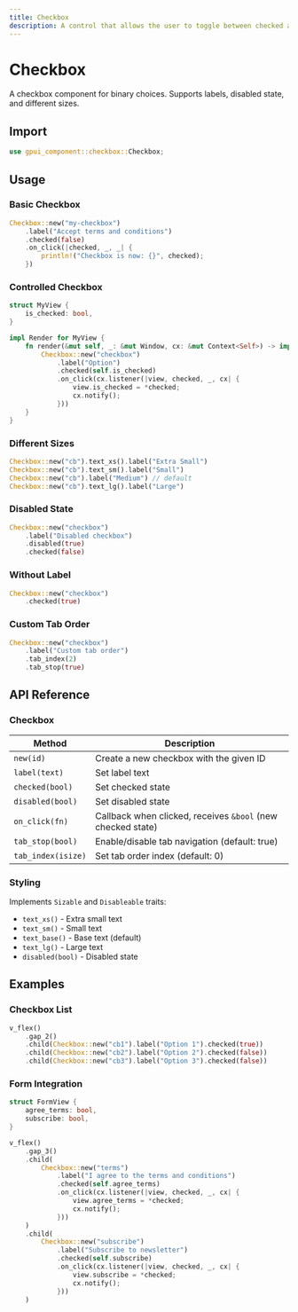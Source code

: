 ```yaml
---
title: Checkbox
description: A control that allows the user to toggle between checked and not checked.
---
```


# Checkbox

A checkbox component for binary choices. Supports labels, disabled state, and different sizes.

## Import

```rust
use gpui_component::checkbox::Checkbox;
```

## Usage

### Basic Checkbox

```rust
Checkbox::new("my-checkbox")
    .label("Accept terms and conditions")
    .checked(false)
    .on_click(|checked, _, _| {
        println!("Checkbox is now: {}", checked);
    })
```

### Controlled Checkbox

```rust
struct MyView {
    is_checked: bool,
}

impl Render for MyView {
    fn render(&mut self, _: &mut Window, cx: &mut Context<Self>) -> impl IntoElement {
        Checkbox::new("checkbox")
            .label("Option")
            .checked(self.is_checked)
            .on_click(cx.listener(|view, checked, _, cx| {
                view.is_checked = *checked;
                cx.notify();
            }))
    }
}
```

### Different Sizes

```rust
Checkbox::new("cb").text_xs().label("Extra Small")
Checkbox::new("cb").text_sm().label("Small")
Checkbox::new("cb").label("Medium") // default
Checkbox::new("cb").text_lg().label("Large")
```

### Disabled State

```rust
Checkbox::new("checkbox")
    .label("Disabled checkbox")
    .disabled(true)
    .checked(false)
```

### Without Label

```rust
Checkbox::new("checkbox")
    .checked(true)
```

### Custom Tab Order

```rust
Checkbox::new("checkbox")
    .label("Custom tab order")
    .tab_index(2)
    .tab_stop(true)
```

## API Reference

### Checkbox

| Method             | Description                                                 |
| ------------------ | ----------------------------------------------------------- |
| `new(id)`          | Create a new checkbox with the given ID                     |
| `label(text)`      | Set label text                                              |
| `checked(bool)`    | Set checked state                                           |
| `disabled(bool)`   | Set disabled state                                          |
| `on_click(fn)`     | Callback when clicked, receives `&bool` (new checked state) |
| `tab_stop(bool)`   | Enable/disable tab navigation (default: true)               |
| `tab_index(isize)` | Set tab order index (default: 0)                            |

### Styling

Implements `Sizable` and `Disableable` traits:

- `text_xs()` - Extra small text
- `text_sm()` - Small text
- `text_base()` - Base text (default)
- `text_lg()` - Large text
- `disabled(bool)` - Disabled state

## Examples

### Checkbox List

```rust
v_flex()
    .gap_2()
    .child(Checkbox::new("cb1").label("Option 1").checked(true))
    .child(Checkbox::new("cb2").label("Option 2").checked(false))
    .child(Checkbox::new("cb3").label("Option 3").checked(false))
```

### Form Integration

```rust
struct FormView {
    agree_terms: bool,
    subscribe: bool,
}

v_flex()
    .gap_3()
    .child(
        Checkbox::new("terms")
            .label("I agree to the terms and conditions")
            .checked(self.agree_terms)
            .on_click(cx.listener(|view, checked, _, cx| {
                view.agree_terms = *checked;
                cx.notify();
            }))
    )
    .child(
        Checkbox::new("subscribe")
            .label("Subscribe to newsletter")
            .checked(self.subscribe)
            .on_click(cx.listener(|view, checked, _, cx| {
                view.subscribe = *checked;
                cx.notify();
            }))
    )
```
